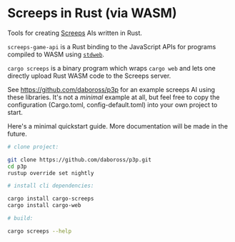 Screeps in Rust (via WASM)
==========================

Tools for creating [Screeps] AIs written in Rust.


`screeps-game-api` is a Rust binding to the JavaScript APIs for programs compiled to WASM using [`stdweb`].

`cargo screeps` is a binary program which wraps `cargo web` and lets one directly upload Rust WASM code to the
Screeps server.

See https://github.com/daboross/p3p for an example screeps AI using these libraries. It's not a *minimal* example at all,
but feel free to copy the configuration (Cargo.toml, config-default.toml) into your own project to start.

Here's a minimal quickstart guide. More documentation will be made in the future.

```sh
# clone project:

git clone https://github.com/daboross/p3p.git
cd p3p
rustup override set nightly

# install cli dependencies:

cargo install cargo-screeps
cargo install cargo-web

# build:

cargo screeps --help
```

[screeps]: https://screeps.com/
[`stdweb`]: https://github.com/koute/stdweb
